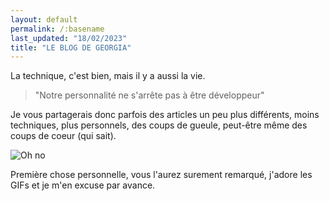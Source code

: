 ```yaml
---
layout: default
permalink: /:basename
last_updated: "18/02/2023"
title: "LE BLOG DE GEORGIA"
---
```


La technique, c'est bien, mais il y a aussi la vie.

> "Notre personnalité ne s'arrête pas à être développeur"

Je vous partagerais donc parfois des articles un peu plus différents, moins techniques, plus personnels, des coups de gueule, peut-être même des coups de coeur (qui sait).

![Oh no](https://media.giphy.com/media/9Fticsj7froxbpd5Sg/giphy.gif)

Première chose personnelle, vous l'aurez surement remarqué, j'adore les GIFs et je m'en excuse par avance.

